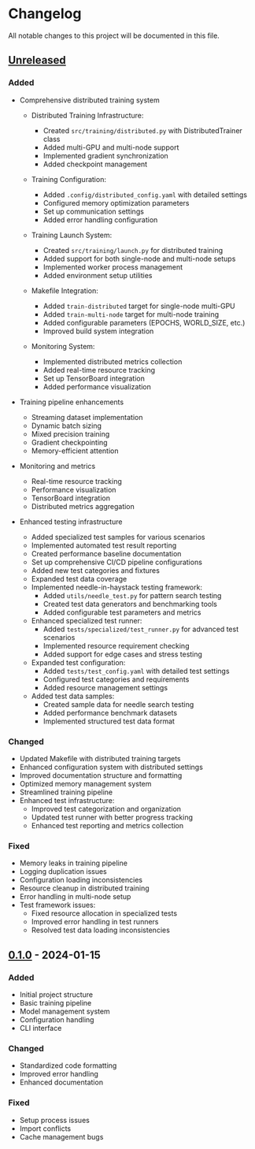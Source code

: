# Changelog

All notable changes to this project will be documented in this file.

## [Unreleased]

### Added

- Comprehensive distributed training system
  - Distributed Training Infrastructure:
    - Created `src/training/distributed.py` with DistributedTrainer class
    - Added multi-GPU and multi-node support
    - Implemented gradient synchronization
    - Added checkpoint management
  
  - Training Configuration:
    - Added `.config/distributed_config.yaml` with detailed settings
    - Configured memory optimization parameters
    - Set up communication settings
    - Added error handling configuration
  
  - Training Launch System:
    - Created `src/training/launch.py` for distributed training
    - Added support for both single-node and multi-node setups
    - Implemented worker process management
    - Added environment setup utilities
  
  - Makefile Integration:
    - Added `train-distributed` target for single-node multi-GPU
    - Added `train-multi-node` target for multi-node training
    - Added configurable parameters (EPOCHS, WORLD_SIZE, etc.)
    - Improved build system integration
  
  - Monitoring System:
    - Implemented distributed metrics collection
    - Added real-time resource tracking
    - Set up TensorBoard integration
    - Added performance visualization

- Training pipeline enhancements
  - Streaming dataset implementation
  - Dynamic batch sizing
  - Mixed precision training
  - Gradient checkpointing
  - Memory-efficient attention

- Monitoring and metrics
  - Real-time resource tracking
  - Performance visualization
  - TensorBoard integration
  - Distributed metrics aggregation

- Enhanced testing infrastructure
  - Added specialized test samples for various scenarios
  - Implemented automated test result reporting
  - Created performance baseline documentation
  - Set up comprehensive CI/CD pipeline configurations
  - Added new test categories and fixtures
  - Expanded test data coverage
  - Implemented needle-in-haystack testing framework:
    - Added `utils/needle_test.py` for pattern search testing
    - Created test data generators and benchmarking tools
    - Added configurable test parameters and metrics
  - Enhanced specialized test runner:
    - Added `tests/specialized/test_runner.py` for advanced test scenarios
    - Implemented resource requirement checking
    - Added support for edge cases and stress testing
  - Expanded test configuration:
    - Added `tests/test_config.yaml` with detailed test settings
    - Configured test categories and requirements
    - Added resource management settings
  - Added test data samples:
    - Created sample data for needle search testing
    - Added performance benchmark datasets
    - Implemented structured test data format

### Changed

- Updated Makefile with distributed training targets
- Enhanced configuration system with distributed settings
- Improved documentation structure and formatting
- Optimized memory management system
- Streamlined training pipeline
- Enhanced test infrastructure:
  - Improved test categorization and organization
  - Updated test runner with better progress tracking
  - Enhanced test reporting and metrics collection

### Fixed

- Memory leaks in training pipeline
- Logging duplication issues
- Configuration loading inconsistencies
- Resource cleanup in distributed training
- Error handling in multi-node setup
- Test framework issues:
  - Fixed resource allocation in specialized tests
  - Improved error handling in test runners
  - Resolved test data loading inconsistencies

## [0.1.0] - 2024-01-15

### Added

- Initial project structure
- Basic training pipeline
- Model management system
- Configuration handling
- CLI interface

### Changed

- Standardized code formatting
- Improved error handling
- Enhanced documentation

### Fixed

- Setup process issues
- Import conflicts
- Cache management bugs

[Unreleased]: https://github.com/zachshallbetter/llamahome/compare/v0.1.0...HEAD
[0.1.0]: https://github.com/zachshallbetter/llamahome/releases/tag/v0.1.0